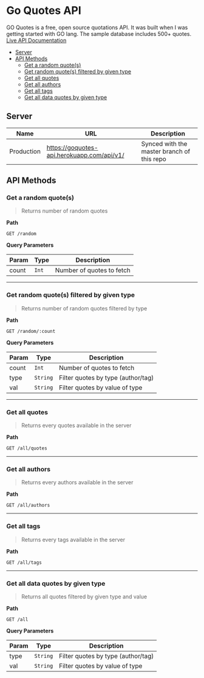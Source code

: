 # Go Quotes API
GO Quotes is a free, open source quotations API. It was built when I was getting started with GO lang. The sample database includes 500+ quotes.
[Live API Documentation](https://goquotes.docs.apiary.io)

- [Server](#server)
- [API Methods](#api-methods)
  - [Get a random quote(s)](#get-a-random-quotes)
  - [Get random quote(s) filtered by given type](#get-random-quotes-filtered-by-given-type)
  - [Get all quotes](#get-all-quotes)
  - [Get all authors](#get-all-authors)
  - [Get all tags](#get-all-tags)
  - [Get all data quotes by given type](#get-all-data-quotes-by-given-type)


## Server

| Name         |   URL                                        | Description    
|--------------|----------------------------------------------|-------------------------------------------
| Production   |  https://goquotes-api.herokuapp.com/api/v1/          | Synced with the master branch of this repo

## API Methods

### Get a random quote(s)
>Returns number of random quotes

**Path**
```HTTP
GET /random
```

**Query Parameters**

Param   | Type   | Description
--------|--------|-------------
count   |`Int`   | Number of quotes to fetch

* * *

### Get random quote(s) filtered by given type
>Returns number of random quotes filtered by type

**Path**
```HTTP
GET /random/:count
```

**Query Parameters**

Param   | Type     | Description                        |
--------|----------|------------------------------------|
count   |`Int`     | Number of quotes to fetch          |
type    | `String` | Filter quotes by type (author/tag) |
val     | `String` | Filter quotes by value of type     |

* * *

### Get all quotes
>Returns every quotes available in the server

**Path**
```HTTP
GET /all/quotes
```

* * *

### Get all authors
>Returns every authors available in the server

**Path**
```HTTP
GET /all/authors
```

* * *

### Get all tags
>Returns every tags available in the server

**Path**
```HTTP
GET /all/tags
```

* * *

### Get all data quotes by given type
>Returns all quotes filtered by given type and value

**Path**
```HTTP
GET /all
```

**Query Parameters**

Param   | Type     | Description                        |
--------|----------|------------------------------------|
type    | `String` | Filter quotes by type (author/tag) |
val     | `String` | Filter quotes by value of type     |
